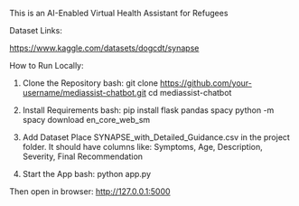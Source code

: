This is an AI-Enabled Virtual Health Assistant for Refugees

Dataset Links:

https://www.kaggle.com/datasets/dogcdt/synapse

How to Run Locally:

1. Clone the Repository
bash:
git clone https://github.com/your-username/mediassist-chatbot.git
cd mediassist-chatbot

2. Install Requirements
bash:
pip install flask pandas spacy
python -m spacy download en_core_web_sm

4. Add Dataset
Place SYNAPSE_with_Detailed_Guidance.csv in the project folder.
It should have columns like:
Symptoms, Age, Description, Severity, Final Recommendation

4. Start the App
bash:
python app.py

Then open in browser:
http://127.0.0.1:5000
